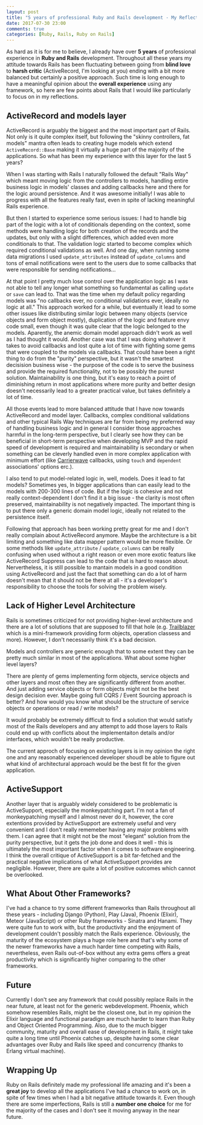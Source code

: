 ```yaml
---
layout: post
title: "5 years of professional Ruby and Rails development - My Reflections"
date: 2017-07-30 23:00
comments: true
categories: [Ruby, Rails, Ruby on Rails]
---
```


As hard as it is for me to believe, I already have over **5 years** of professional experience in **Ruby and Rails** development. Throughout all these years my attitude towards Rails has been fluctuating between going from **blind love** to **harsh critic** (ActiveRecord, I'm looking at you) ending with a bit more balanced but certainly a positive approach. Such time is long enough to have a meaningful opinion about the **overall experience** using any framework, so here are few points about Rails that I would like particularly to focus on in my reflections.

<!--more-->

## ActiveRecord and models layer

ActiveRecord is arguably the biggest and the most important part of Rails. Not only is it quite complex itself, but following the "skinny controllers, fat models" mantra often leads to creating huge models which extend `ActiveRecord::Base` making it virtually a huge part of the majority of the applications. So what has been my experience with this layer for the last 5 years?

When I was starting with Rails I naturally followed the default "Rails Way" which meant moving logic from the controllers to models, handling entire business logic in models' classes and adding callbacks here and there for the logic around persistence. And it was awesome initially! I was able to progress with all the features really fast, even in spite of lacking meaningful Rails experience.

But then I started to experience some serious issues: I had to handle big part of the logic with a lot of conditionals depending on the context, some methods were handling logic for both creation of the records and the updates, but only with a slight differences, which added even more conditionals to that. The validation logic started to become complex which required conditional validations as well. And one day, when running some data migrations I used `update_attributes` instead of `update_columns` and tons of email notifications were sent to the users due to some callbacks that were responsible for sending notifications...

At that point I pretty much lose control over the application logic as I was not able to tell any longer what something so fundamental as calling `update` or `save` can lead to. That was the time when my default policy regarding models was "no callbacks ever, no conditional validations ever, ideally no logic at all." This approach worked for a while, but eventually it lead to some other issues like distributing similar logic between many objects (service objects and form object mostly), duplication of the logic and feature envy code small, even though it was quite clear that the logic belonged to the models. Aparently, the anemic domain model approach didn't work as well as I had thought it would. Another case was that I was doing whatever it takes to avoid callbacks and lost quite a lot of time with fighting some gems that were coupled to the models via callbacks. That could have been a right thing to do from the "purity" perspective, but it wasn't the smartest decisision business wise - the purpose of the code is to serve the business and provide the required functionality, not to be possibly the purest solution. Maintainability is one thing, but it's easy to reach a point of diminishing return in most applications where more purity and better design doesn't necessarily lead to a greater practical value, but takes definitely a lot of time.

All those events lead to more balanced attitude that I have now towards ActiveRecord and model layer. Callbacks, complex conditional validations and other typical Rails Way techniques are far from being my preferred way of handling business logic and in general I consider those approaches harmful in the long-term perspective, but I clearly see how they can be beneficial in short-term perspective when developing MVP and the rapid speed of development is required and maintainability is secondary or when something can be cleverly handled even in more complex application with minimum effort (like <a href="https://github.com/carrierwaveuploader/carrierwave" target="_blank">Carrierwave</a> callbacks, using `touch` and `dependent` associations' options erc.).

I also tend to put model-related logic in, well, models. Does it lead to fat models? Sometimes yes, In bigger applications than can easily lead to the models with 200-300 lines of code. But if the logic is cohesive and not really context-dependent I don't find it a big issue - the clarity is most often preserved, maintainability is not negatively impacted. The important thing is to put there only a generic domain model logic, ideally not related to the persistence itself.

Following that approach has been working pretty great for me and I don't really complain about ActiveRecord anymore. Maybe the architecture is a bit limiting and something like data mapper pattern would be more flexible. Or some methods like `update_attribute` / `update_columns` can be really confusing when used without a right reason or even more exotic featurs like ActiveRecord Suppress can lead to the code that is hard to reason about. Nervertheless, it is still possible to mantain models in a good condition using ActiveRecord and just the fact that something can do a lot of harm doesn't mean that it should not be there at all - it's a developer's responsibility to choose the tools for solving the problem wisely.

## Lack of Higher Level Architecture

Rails is sometimes criticized for not providing higher-level architecture and there are a lot of solutions that are supposed to fill that hole (e.g. <a href="https://github.com/trailblazer/trailblazer" target="_blank">Trailblazer</a> which is a mini-framework providing form objects, operation classess and more). However, I don't necessarily think it's a bad decision.

Models and controllers are generic enough that to some extent they can be pretty much similar in most of the applications. What about some higher level layers?

There are plenty of gems implementing form objects, service objects and other layers and most often they are significantly different from another. And just adding service objects or form objects might not be the best design decision ever. Maybe going full CQRS / Event Sourcing approach is better? And how would you know what should be the structure of service objects or operations or read / write models?

It would probably be extremely difficult to find a solution that would satisfy most of the Rails developers and any attempt to add those layers to Rails could end up with conflicts about the implementaiton details and/or interfaces, which wouldn't be really productive.

The current approch of focusing on existing layers is in my opinion the right one and any reasonably experienced developer shoudl be able to figure out what kind of architectural approach would be the best fit for the given application.

## ActiveSupport

Another layer that is arguably widely considered to be problematic is ActiveSupport, especially the monkeypatching part. I'm not a fan of monkeypatching myself and I almost never do it, however, the core extentions provided by ActiveSupport are extremely useful and very convenient and I don't really rememeber having any major problems with them. I can agree that it might not be the most "elegant" solution from the purity perspective, but it gets the job done and does it well - this is ultimately the most important factor when it comes to software engineering. I think the overall critique of ActiveSupport is a bit far-fetched and the practical negative implications of what ActiveSupport provides are negligible. However, there are quite a lot of positive outcomes which cannot be overlooked.

## What About Other Frameworks?

I've had a chance to try some different frameworks than Rails throughout all these years - including Django (Python), Play (Java), Phoenix (Elixir), Meteor (JavaScript) or other Ruby frameworks - Sinatra and Hanami. They were quite fun to work with, but the productivity and the enjoyment of development couldn't possibly match the Rails experience. Obviously, the maturity of the ecosystem plays a huge role here and that's why some of the newer frameworks have a much harder time competing with Rails, nevertheless, even Rails out-of-box without any extra gems offers a great productivity which is significantly higher comparing to the other frameworks.

## Future

Currently I don't see any framework that could possibly replace Rails in the near future, at least not for the generic webdevelopment. Phoenix, which somehow resembles Rails, might be the closest one, but in my opinion the Elixir language and functional paradigm are much harder to learn than Ruby and Object Oriented Programming. Also, due to the much bigger community, maturity and overall ease of development in Rails, it might take quite a long time until Phoenix catches up, despite having some clear advantages over Ruby and Rails like speed and concurrency (thanks to Erlang virtual machine).

## Wrapping Up

Ruby on Rails definitely made my professional life amazing and it's been a **great joy** to develop all the applications I've had a chance to work on, in spite of few times when I had a bit negative attitude towards it. Even though there are some imperfections, Rails is still a **number one choice** for me for the majority of the cases and I don't see it moving anyway in the near future.
